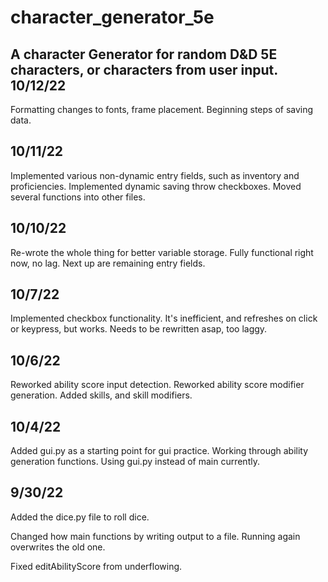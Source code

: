 # character_generator_5e
A character Generator for random D&D 5E characters, or characters from user input.
10/12/22
------
Formatting changes to fonts, frame placement. 
Beginning steps of saving data.

10/11/22
------
Implemented various non-dynamic entry fields, such as inventory and proficiencies.
Implemented dynamic saving throw checkboxes. 
Moved several functions into other files. 

10/10/22
------
Re-wrote the whole thing for better variable storage. Fully functional right now, 
no lag. Next up are remaining entry fields.

10/7/22
------
Implemented checkbox functionality. It's inefficient, and refreshes on click or 
keypress, but works. Needs to be rewritten asap, too laggy.

10/6/22
------
Reworked ability score input detection.
Reworked ability score modifier generation.
Added skills, and skill modifiers.

10/4/22
------
Added gui.py as a starting point for gui practice.
Working through ability generation functions. 
Using gui.py instead of main currently.

9/30/22
------
Added the dice.py file to roll dice.

Changed how main functions by writing output to a file. Running again overwrites the old one. 

Fixed editAbilityScore from underflowing.